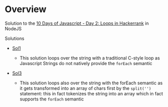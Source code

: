 
# Overview 

Solution to the [10 Days of Javascript - Day 2: Loops in Hackerrank](https://www.hackerrank.com/challenges/js10-loops/problem?h_r=next-challenge&h_v=zen) in NodeJS 

Solutions 
- [Sol1](sol1_20190818_2032_1.js)
  - This solution loops over the string with a traditional C-style loop as Javascript Strings do not natively provide the `forEach` semantic
  
- [Sol3](sol3_20190818_2035_1.js)
  - This solution loops also over the string with the forEach semantic as it gets transformed into an array of chars first by the `split('')` statement: this in fact tokenizes the string into an array which in fact supports the `forEach` semantic 



